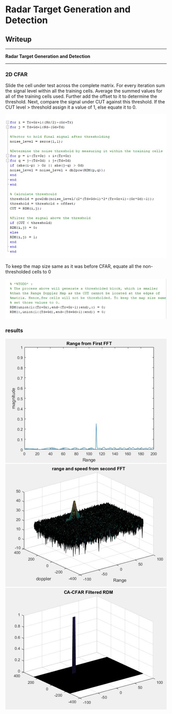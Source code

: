 # **Radar Target Generation and Detection** 

## Writeup

---

**Radar Target Generation and Detection**


[//]: # (Image References)

[image1]: ca_cfar_code.JPG "Ca-Cfar code"
[image2]: resize_output.JPG "resize the map code"
[image3]: frist_fft.JPG "range"
[image4]: second_fft.JPG "Range Doppler Map"
[image5]: ca-cfar_filter.JPG "final output"


---
### 2D CFAR


Slide the cell under test across the complete matrix.
For every iteration sum the signal level within all the training cells. 
Average the summed values for all of the training cells used. 
Further add the offset to it to determine the threshold.
Next, compare the signal under CUT against this threshold.
If the CUT level > threshold assign it a value of 1, else equate it to 0.

![alt text][image1]

To keep the map size same as it was before CFAR, equate all the non-thresholded cells to 0

![alt text][image2]

### results

![alt text][image3]
![alt text][image4]
![alt text][image5]
